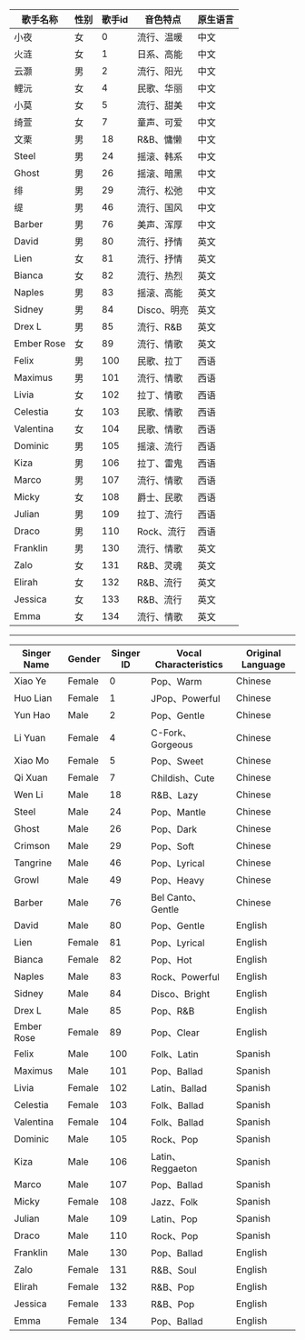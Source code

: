 | 歌手名称       | 性别 | 歌手id | 音色特点     | 原生语言 |
|------------|----|------|----------|------|
| 小夜         | 女  | 0    | 流行、温暖    | 中文   |
| 火涟         | 女  | 1    | 日系、高能    | 中文   |
| 云灏         | 男  | 2    | 流行、阳光    | 中文   |
| 鲤沅         | 女  | 4    | 民歌、华丽    | 中文   |
| 小莫         | 女  | 5    | 流行、甜美    | 中文   |
| 绮萱         | 女  | 7    | 童声、可爱    | 中文   |
| 文栗         | 男  | 18   | R&B、慵懒   | 中文   |
| Steel      | 男  | 24   | 摇滚、韩系    | 中文   |
| Ghost      | 男  | 26   | 摇滚、暗黑    | 中文   |
| 绯          | 男  | 29   | 流行、松弛    | 中文   |
| 缇          | 男  | 46   | 流行、国风    | 中文   |
| Barber     | 男  | 76   | 美声、浑厚    | 中文   |
| David      | 男  | 80   | 流行、抒情    | 英文   |
| Lien       | 女  | 81   | 流行、抒情    | 英文   |
| Bianca     | 女  | 82   | 流行、热烈    | 英文   |
| Naples     | 男  | 83   | 摇滚、高能    | 英文   |
| Sidney     | 男  | 84   | Disco、明亮 | 英文   |
| Drex L     | 男  | 85   | 流行、R&B   | 英文   |
| Ember Rose | 女  | 89   | 流行、情歌    | 英文   |
| Felix      | 男  | 100  | 民歌、拉丁    | 西语   |
| Maximus    | 男  | 101  | 流行、情歌    | 西语   |
| Livia      | 女  | 102  | 拉丁、情歌    | 西语   |
| Celestia   | 女  | 103  | 民歌、情歌    | 西语   |
| Valentina  | 女  | 104  | 民歌、情歌    | 西语   |
| Dominic    | 男  | 105  | 摇滚、流行    | 西语   |
| Kiza       | 男  | 106  | 拉丁、雷鬼    | 西语   |
| Marco      | 男  | 107  | 流行、情歌    | 西语   |
| Micky      | 女  | 108  | 爵士、民歌    | 西语   |
| Julian     | 男  | 109  | 拉丁、流行    | 西语   | 
| Draco      | 男  | 110  | Rock、流行  | 西语   |
| Franklin   | 男  | 130  | 流行、情歌    | 英文   |
| Zalo       | 女  | 131  | R&B、灵魂   | 英文   |
| Elirah     | 女  | 132  | R&B、流行   | 英文   |
| Jessica    | 女  | 133  | R&B、流行   | 英文   |
| Emma       | 女  | 134  | 流行、情歌    | 英文   |

---------

| Singer Name | Gender | Singer ID | Vocal Characteristics | Original Language |
|-------------|--------|-----------|-----------------------|-------------------|
| Xiao Ye     | Female | 0         | Pop、Warm              | Chinese           |
| Huo Lian    | Female | 1         | JPop、Powerful         | Chinese           |
| Yun Hao     | Male   | 2         | Pop、Gentle            | Chinese           |
| Li Yuan     | Female | 4         | C-Fork、Gorgeous       | Chinese           |
| Xiao Mo     | Female | 5         | Pop、Sweet             | Chinese           |
| Qi Xuan     | Female | 7         | Childish、Cute         | Chinese           |
| Wen Li      | Male   | 18        | R&B、Lazy              | Chinese           |
| Steel       | Male   | 24        | Pop、Mantle            | Chinese           |
| Ghost       | Male   | 26        | Pop、Dark              | Chinese           |
| Crimson     | Male   | 29        | Pop、Soft              | Chinese           |
| Tangrine    | Male   | 46        | Pop、Lyrical           | Chinese           |
| Growl       | Male   | 49        | Pop、Heavy             | Chinese           |
| Barber      | Male   | 76        | Bel Canto、Gentle      | Chinese           |
| David       | Male   | 80        | Pop、Gentle            | English           |
| Lien        | Female | 81        | Pop、Lyrical           | English           |
| Bianca      | Female | 82        | Pop、Hot               | English           |
| Naples      | Male   | 83        | Rock、Powerful         | English           |
| Sidney      | Male   | 84        | Disco、Bright          | English           |
| Drex L      | Male   | 85        | Pop、R&B               | English           |
| Ember Rose  | Female | 89        | Pop、Clear             | English           |
| Felix       | Male   | 100       | Folk、Latin            | Spanish           |
| Maximus     | Male   | 101       | Pop、Ballad            | Spanish           |
| Livia       | Female | 102       | Latin、Ballad          | Spanish           |
| Celestia    | Female | 103       | Folk、Ballad           | Spanish           |
| Valentina   | Female | 104       | Folk、Ballad           | Spanish           |
| Dominic     | Male   | 105       | Rock、Pop              | Spanish           |
| Kiza        | Male   | 106       | Latin、Reggaeton       | Spanish           |
| Marco       | Male   | 107       | Pop、Ballad            | Spanish           |
| Micky       | Female | 108       | Jazz、Folk             | Spanish           |
| Julian      | Male   | 109       | Latin、Pop             | Spanish           | 
| Draco       | Male   | 110       | Rock、Pop              | Spanish           |
| Franklin    | Male   | 130       | Pop、Ballad            | English           |
| Zalo        | Female | 131       | R&B、Soul              | English           |
| Elirah      | Female | 132       | R&B、Pop               | English           |
| Jessica     | Female | 133       | R&B、Pop               | English           |
| Emma        | Female | 134       | Pop、Ballad            | English           |
